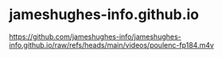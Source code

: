 # jameshughes-info.github.io

https://github.com/jameshughes-info/jameshughes-info.github.io/raw/refs/heads/main/videos/poulenc-fp184.m4v